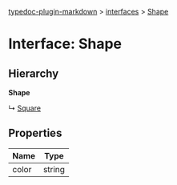 [typedoc-plugin-markdown](../index.md) > [interfaces](../modules/interfaces.md) > [Shape](../interfaces/interfaces.shape.md)



# Interface: Shape

## Hierarchy

**Shape**

↳  [Square](interfaces.square.md)









## Properties

| Name  | Type                
| ------ | ------------------- 
| color | string

